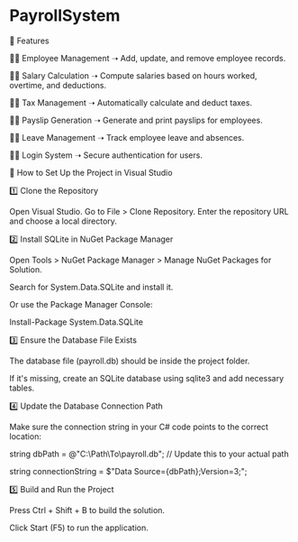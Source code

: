 # PayrollSystem

📌 Features

🔹❌ Employee Management ➝ Add, update, and remove employee records.

🔹❌ Salary Calculation ➝ Compute salaries based on hours worked, overtime, and deductions.

🔹❌ Tax Management ➝ Automatically calculate and deduct taxes.

🔹❌ Payslip Generation ➝ Generate and print payslips for employees.

🔹❌ Leave Management ➝ Track employee leave and absences.

🔹✅ Login System ➝ Secure authentication for users.

📌 How to Set Up the Project in Visual Studio

1️⃣ Clone the Repository

Open Visual Studio.
Go to File > Clone Repository.
Enter the repository URL and choose a local directory.

2️⃣ Install SQLite in NuGet Package Manager

Open Tools > NuGet Package Manager > Manage NuGet Packages for Solution.

Search for System.Data.SQLite and install it.

Or use the Package Manager Console:

Install-Package System.Data.SQLite

3️⃣ Ensure the Database File Exists

The database file (payroll.db) should be inside the project folder.

If it's missing, create an SQLite database using sqlite3 and add necessary tables.

4️⃣ Update the Database Connection Path

Make sure the connection string in your C# code points to the correct location:

string dbPath = @"C:\Path\To\payroll.db"; // Update this to your actual path

string connectionString = $"Data Source={dbPath};Version=3;";

5️⃣ Build and Run the Project

Press Ctrl + Shift + B to build the solution.

Click Start (F5) to run the application.

